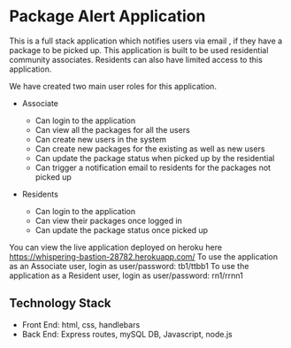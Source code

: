 # Package Alert Application 


This is a full stack application which notifies users via email , if they have a package to be picked up.
This application is built to be used residential community associates. Residents can also have limited access to this application.

We have created two main user roles for this application.

* Associate 
	* Can login to the application
	* Can view all the packages for all the users
	* Can create new users in the system
	* Can create new packages for the existing as well as new users
	* Can update the package status when picked up by the residential
	* Can trigger a notification email to residents for the packages not picked up

* Residents
	* Can login to the application
	* Can view their packages once logged in
	* Can update the package status once picked up


You can view the live application deployed on heroku here https://whispering-bastion-28782.herokuapp.com/
To use the application as an Associate user, login as user/password: tb1/ttbb1
To use the application as a Resident user, login as user/password: rn1/rrnn1

## Technology Stack
* Front End: html, css, handlebars
* Back End: Express routes, mySQL DB, Javascript, node.js



